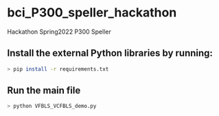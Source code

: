 # bci_P300_speller_hackathon
Hackathon Spring2022 P300 Speller

## Install the external Python libraries by running:
```bash
> pip install -r requirements.txt
```

## Run the main file
```bash
> python VFBLS_VCFBLS_demo.py
```
